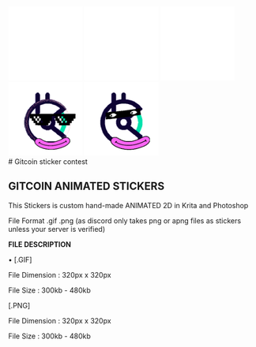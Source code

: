 <div style="dispaly: inline">
 <img style="height: 150px" src="https://github.com/gourangGHOST/MMM-Gitcoin-Reaction-stickers/raw/main/Gitcoin_hi.gif" />
 <img style="height: 150px" src="https://github.com/gourangGHOST/MMM-Gitcoin-Reaction-stickers/raw/main/Gitcoin_Bye.gif" />
 <img style="height: 150px" src="https://github.com/gourangGHOST/MMM-Gitcoin-Reaction-stickers/raw/main/Gitcoin_take%20care.gif"/>
 <img style="height: 150px" src="https://github.com/gourangGHOST/MMM-Gitcoin-Reaction-stickers/raw/main/Gitcoin_cool.gif" />
 <img style="height: 150px" src="https://github.com/gourangGHOST/MMM-Gitcoin-Reaction-stickers/raw/main/Gitcoin_weird.gif" />
 
</div>
# Gitcoin sticker contest

<h2>GITCOIN ANIMATED STICKERS</h2>
This Stickers is custom hand-made ANIMATED 2D in Krita and Photoshop 

File Format .gif .png (as discord only takes png or apng files as stickers unless your server is verified)

<b>FILE DESCRIPTION</b>

• [.GIF] 

File Dimension : 320px x 320px

File Size : 300kb - 480kb

[.PNG]

File Dimension : 320px x 320px

File Size : 300kb - 480kb